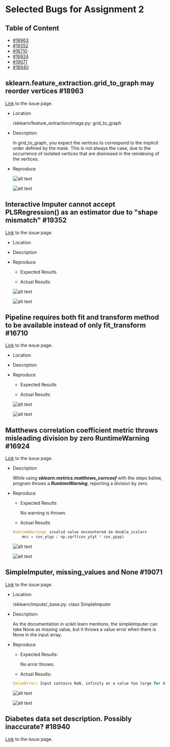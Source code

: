 # Selected Bugs for Assignment 2

## Table of Content

- [#18963](https://github.com/UTSCCSCD01/course-project-apple_team/tree/master/a2#sklearnfeature_extractiongrid_to_graph-may-reorder-vertices-18963)
- [#19352](https://github.com/UTSCCSCD01/course-project-apple_team/tree/master/a2#interactive-imputer-cannot-accept-plsregression-as-an-estimator-due-to-shape-mismatch-19352)
- [#16710](https://github.com/UTSCCSCD01/course-project-apple_team/tree/master/a2#pipeline-requires-both-fit-and-transform-method-to-be-available-instead-of-only-fit_transform-16710)
- [#16924](https://github.com/UTSCCSCD01/course-project-apple_team/tree/master/a2#pipeline-requires-both-fit-and-transform-method-to-be-available-instead-of-only-fit_transform-16710)
- [#19071](https://github.com/UTSCCSCD01/course-project-apple_team/tree/master/a2#simpleimputer-missing_values-and-none-19071)
- [#18940](https://github.com/UTSCCSCD01/course-project-apple_team/tree/master/a2#diabetes-data-set-description-possibly-inaccurate-18940)

## sklearn.feature_extraction.grid_to_graph may reorder vertices #18963

[Link](https://github.com/scikit-learn/scikit-learn/issues/18963) to the issue page.

- Location

    /sklearn/feature_extraction/image.py: grid_to_graph

- Description

    In grid\_to\_graph, you expect the vertices to correspond to the implicit order defined by the mask. This is not always the case, due to the occurrence of isolated vertices that are dismissed in the reindexing of the vertices.

- Reproduce

    ![alt text](https://github.com/UTSCCSCD01/course-project-apple_team/blob/master/a2/Images/18963-1.png "File to reproduce")

    ![alt text](https://github.com/UTSCCSCD01/course-project-apple_team/blob/master/a2/Images/18963-2.png "Reproduce output")

## Interactive Imputer cannot accept PLSRegression() as an estimator due to "shape mismatch" #19352

[Link](https://github.com/scikit-learn/scikit-learn/issues/19352) to the issue page.

- Location

- Description

- Reproduce

    - Expected Results

    - Actual Results

    ![alt text](https://github.com/UTSCCSCD01/course-project-apple_team/blob/master/a2/Images/19352-1.png "File to reproduce")

    ![alt text](https://github.com/UTSCCSCD01/course-project-apple_team/blob/master/a2/Images/19352-2.png "Reproduce output")

## Pipeline requires both fit and transform method to be available instead of only fit_transform #16710

[Link](https://github.com/scikit-learn/scikit-learn/issues/16710) to the issue page.

- Location

- Description

- Reproduce

    - Expected Results

    - Actual Results

    ![alt text](https://github.com/UTSCCSCD01/course-project-apple_team/blob/master/a2/Images/16710-1.png "File to reproduce")

    ![alt text](https://github.com/UTSCCSCD01/course-project-apple_team/blob/master/a2/Images/16710-2.png "Reproduce output")

## Matthews correlation coefficient metric throws misleading division by zero RuntimeWarning #16924

[Link](https://github.com/scikit-learn/scikit-learn/issues/16924) to the issue page.

- Description

    While using **_sklearn.metrics.matthews\_corrcoef_** with the steps below, program throws a **_RuntimeWarning_**, reporting a division by zero.

- Reproduce

    - Expected Results

        No warning is thrown.

    - Actual Results

    ```python
    RuntimeWarning: invalid value encountered in double_scalars
        mcc = cov_ytyp / np.sqrt(cov_ytyt * cov_ypyp)
    ```

    ![alt text](https://github.com/UTSCCSCD01/course-project-apple_team/blob/master/a2/Images/16924-1.png "File to reproduce")

    ![alt text](https://github.com/UTSCCSCD01/course-project-apple_team/blob/master/a2/Images/16924-2.png "Reproduce output")

## SimpleImputer, missing_values and None #19071
[Link](https://github.com/scikit-learn/scikit-learn/issues/19071) to the issue page.

- Location:

    /sklearn/impute/\_base.py: class SimpleImputer

- Description:

    As the documentation in scikit learn mentions, the simpleImputer can take None as missing value, but it throws a value error when there is None in the input array.

- Reproduce
    - Expected Results:

        No error throws.

    - Actual Results:

    ```python
    ValueError: Input contains NaN, infinity or a value too large for dtype('float64').
    ```

    ![alt text](https://github.com/UTSCCSCD01/course-project-apple_team/blob/master/a2/Images/19071-1.png "File to reproduce")

    ![alt text](https://github.com/UTSCCSCD01/course-project-apple_team/blob/master/a2/Images/19071-2.png "Reproduce output")

## Diabetes data set description. Possibly inaccurate? #18940

[Link](https://github.com/scikit-learn/scikit-learn/issues/18940) to the issue page.
